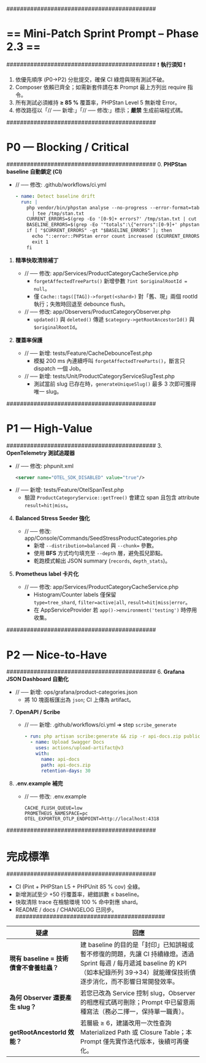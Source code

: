 ############################################
# == Mini-Patch Sprint Prompt – Phase 2.3 ==
############################################
❗ **執行須知** ❗
1. 依優先順序 (P0→P2) 分批提交，確保 CI 綠燈與現有測試不破。
2. Composer 依賴已齊全；如需新套件請在本 Prompt 最上方列出 require 指令。
3. 所有測試必須維持 **≥ 85 %** 覆蓋率，PHPStan Level 5 無新增 Error。
4. 修改路徑以「// ── 新增:」「// ── 修改:」標示；**嚴禁** 生成前端程式碼。

############################################
# P0 — Blocking / Critical
############################################
0. **PHPStan baseline 自動鎖定 (CI)**
   - // ── 修改: .github/workflows/ci.yml  
     ```yaml
     - name: Detect baseline drift
       run: |
         php vendor/bin/phpstan analyse --no-progress --error-format=table \
           | tee /tmp/stan.txt
         CURRENT_ERRORS=$(grep -Eo '[0-9]+ errors?' /tmp/stan.txt | cut -d' ' -f1)
         BASELINE_ERRORS=$(grep -Eo '"totals":\{"errors":[0-9]+' phpstan-baseline.neon | grep -Eo '[0-9]+')
         if [ "$CURRENT_ERRORS" -gt "$BASELINE_ERRORS" ]; then
           echo "::error::PHPStan error count increased ($CURRENT_ERRORS > $BASELINE_ERRORS)"
           exit 1
         fi
     ```

1. **精準快取清除補丁**
   - // ── 修改: app/Services/ProductCategoryCacheService.php  
     - `forgetAffectedTreeParts()` 新增參數 `?int $originalRootId = null`。  
     - 僅 `Cache::tags([TAG])->forget(<shard>)` 對「舊、現」兩個 rootId 執行；失敗時回退至 debounce flush。
   - // ── 修改: app/Observers/ProductCategoryObserver.php  
     - `updated()` 與 `deleted()` 傳遞 `$category->getRootAncestorId()` 與 `$originalRootId`。

2. **覆蓋率保護**
   - // ── 新增: tests/Feature/CacheDebounceTest.php  
     - 模擬 200 ms 內連續呼叫 `forgetAffectedTreeParts()`，斷言只 dispatch 一個 Job。  
   - // ── 新增: tests/Unit/ProductCategoryServiceSlugTest.php  
     - 測試當前 slug 已存在時，`generateUniqueSlug()` 最多 3 次即可獲得唯一 slug。

############################################
# P1 — High-Value
############################################
3. **OpenTelemetry 測試追蹤器**
   - // ── 修改: phpunit.xml  
     ```xml
     <server name="OTEL_SDK_DISABLED" value="true"/>
     ```
   - // ── 新增: tests/Feature/OtelSpanTest.php  
     - 驗證 `ProductCategoryService::getTree()` 會建立 span 且包含 attribute `result=hit|miss`。

4. **Balanced Stress Seeder 強化**
   - // ── 修改: app/Console/Commands/SeedStressProductCategories.php  
     - 新增 `--distribution=balanced` 與 `--chunk=` 參數。  
     - 使用 **BFS** 方式均勻填充至 `--depth` 層，避免孤兒節點。  
     - 乾跑模式輸出 JSON summary (`records`, `depth_stats`)。

5. **Prometheus label 卡片化**
   - // ── 修改: app/Services/ProductCategoryCacheService.php  
     - Histogram/Counter labels 僅保留  
       `type=tree_shard`, `filter=active|all`, `result=hit|miss|error`。  
     - 在 AppServiceProvider 若 `app()->environment('testing')` 時停用收集。

############################################
# P2 — Nice-to-Have
############################################
6. **Grafana JSON Dashboard 自動化**
   - // ── 新增: ops/grafana/product-categories.json  
     - 將 10 塊面板匯出為 `json`; CI 上傳為 artifact。

7. **OpenAPI / Scribe**
   - // ── 新增: .github/workflows/ci.yml ➜ step `scribe_generate`  
     ```yaml
     - run: php artisan scribe:generate && zip -r api-docs.zip public/docs
       - name: Upload Swagger Docs
         uses: actions/upload-artifact@v3
         with:
           name: api-docs
           path: api-docs.zip
           retention-days: 30
     ```

8. **.env.example 補完**
   - // ── 修改: .env.example  
     ```
     CACHE_FLUSH_QUEUE=low
     PROMETHEUS_NAMESPACE=pc
     OTEL_EXPORTER_OTLP_ENDPOINT=http://localhost:4318
     ```

############################################
# 完成標準
############################################
- CI (Pint + PHPStan L5 + PHPUnit 85 % cov) 全綠。
- 新增測試至少 +50 行覆蓋率，總錯誤數 ≤ baseline。
- 快取清除 trace 在檢驗環境 100 % 命中對應 shard。
- README / docs / CHANGELOG 已同步。
############################################

| 疑慮                           | 回應                                                                                                                 |
| ---------------------------- | ------------------------------------------------------------------------------------------------------------------ |
| **現有 baseline = 技術債會不會養蛀蟲？** | 建 baseline 的目的是「封印」已知誤報或暫不修復的問題，先讓 CI 持續綠燈。透過 Sprint 每週 / 每月遞減 baseline 的 KPI（如本紀錄所列 39→34）就能確保技術債逐步消化，而不影響日常開發效率。 |
| **為何 Observer 還要產生 slug？**   | 若您已改為 Service 控制 slug，Observer 的相應程式碼可刪除；Prompt 中已留意兩種寫法（務必二擇一，保持單一職責）。                                            |
| **getRootAncestorId 效能？**    | 若層級 ≥ 6，建議改用一次性查詢 Materialized Path 或 Closure Table；本 Prompt 僅先實作迭代版本，後續可再優化。                                      |
